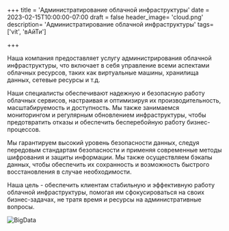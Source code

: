 +++
title = 'Администратирование облачной инфраструктуры'
date = 2023-02-15T10:00:00-07:00
draft = false
header_image= 'cloud.png'
description= 'Администратирование облачной инфраструктуры'
tags= ['vit', 'вАйТи']

+++

Наша компания предоставляет услугу администрирования облачной инфраструктуры, что включает в себя управление всеми аспектами облачных ресурсов, таких как виртуальные машины, хранилища данных, сетевые ресурсы и т.д.

Наши специалисты обеспечивают надежную и безопасную работу облачных сервисов, настраивая и оптимизируя их производительность, масштабируемость и доступность. Мы также занимаемся мониторингом и регулярным обновлением инфраструктуры, чтобы предотвратить отказы и обеспечить бесперебойную работу бизнес-процессов.

Мы гарантируем высокий уровень безопасности данных, следуя передовым стандартам безопасности и применяя современные методы шифрования и защиты информации. Мы также осуществляем бэкапы данных, чтобы обеспечить их сохранность и возможность быстрого восстановления в случае необходимости.

Наша цель - обеспечить клиентам стабильную и эффективную работу облачной инфраструктуры, помогая им сфокусироваться на своих бизнес-задачах, не тратя время и ресурсы на административные вопросы.


![BigData](cloud.png)